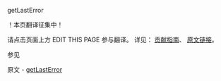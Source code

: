  getLastError

 ！本页翻译征集中！

请点击页面上方 EDIT THIS PAGE 参与翻译。
详见：
[贡献指南]( https://github.com/JinMuInfo/MongoDB-Manual-zh/blob/master/CONTRIBUTING.md )、
[原文链接](  https://docs.mongodb.com/manual/reference/command/getLastError/  )。

 参见

原文 - [getLastError]( https://docs.mongodb.com/manual/reference/command/getLastError/ )

